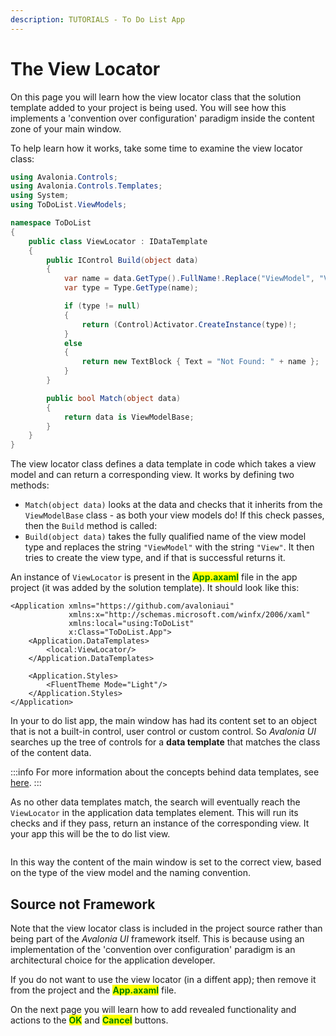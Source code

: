 ```yaml
---
description: TUTORIALS - To Do List App
---
```


# The View Locator

On this page you will learn how the view locator class that the solution template added to your project is being used. You will see how this implements a 'convention over configuration' paradigm inside the content zone of your main window.

To help learn how it works, take some time to examine the view locator class:&#x20;

```csharp
using Avalonia.Controls;
using Avalonia.Controls.Templates;
using System;
using ToDoList.ViewModels;

namespace ToDoList
{
    public class ViewLocator : IDataTemplate
    {
        public IControl Build(object data)
        {
            var name = data.GetType().FullName!.Replace("ViewModel", "View");
            var type = Type.GetType(name);

            if (type != null)
            {
                return (Control)Activator.CreateInstance(type)!;
            }
            else
            {
                return new TextBlock { Text = "Not Found: " + name };
            }
        }

        public bool Match(object data)
        {
            return data is ViewModelBase;
        }
    }
}
```

The view locator class defines a data template in code which takes a view model and can return a corresponding view. It works by defining two methods:

* `Match(object data)` looks at the data and checks that it inherits from the  `ViewModelBase` class - as both your view models do! If this check passes, then the `Build` method is called:&#x20;
* `Build(object data)` takes the fully qualified name of the view model type and replaces the string `"ViewModel"` with the string `"View"`. It then tries to create the view type, and if that is successful returns it.

An instance of `ViewLocator` is present in the <mark style="color:green;">**App.axaml**</mark> file in the app project (it was added by the solution template). It should look like this:&#x20;

```markup
<Application xmlns="https://github.com/avaloniaui"
             xmlns:x="http://schemas.microsoft.com/winfx/2006/xaml"
             xmlns:local="using:ToDoList"
             x:Class="ToDoList.App">
    <Application.DataTemplates>
        <local:ViewLocator/>
    </Application.DataTemplates>

    <Application.Styles>
        <FluentTheme Mode="Light"/>
    </Application.Styles>
</Application>
```

In your to do list app, the main window has had its content set to an object that is not a built-in control, user control or custom control. So _Avalonia UI_ searches up the tree of controls for a **data template** that matches the class of the content data.

:::info
For more information about the concepts behind data templates, see [here](../../concepts/templates/).
:::

As no other data templates match, the search will eventually reach the `ViewLocator` in the application data templates element. This will run its checks and if they pass, return an instance of the corresponding view. It your app this will be the to do list view.&#x20;

<div style={{textAlign: 'center'}}>
  <img src="../../.gitbook/assets/image (45).png" alt=""/>
</div>


In this way the content of the main window is set to the correct view, based on the type of the view model and the naming convention.&#x20;

## Source not Framework

Note that the view locator class is included in the project source rather than being part of the _Avalonia UI_ framework itself. This is because using an implementation of the 'convention over configuration' paradigm is an architectural choice for the application developer.

If you do not want to use the view locator (in a diffent app); then remove it from the project and the <mark style="color:green;">**App.axaml**</mark> file.

On the next page you will learn how to add revealed functionality and actions to the <mark style="color:green;">**OK**</mark> and <mark style="color:green;">**Cancel**</mark> buttons.
